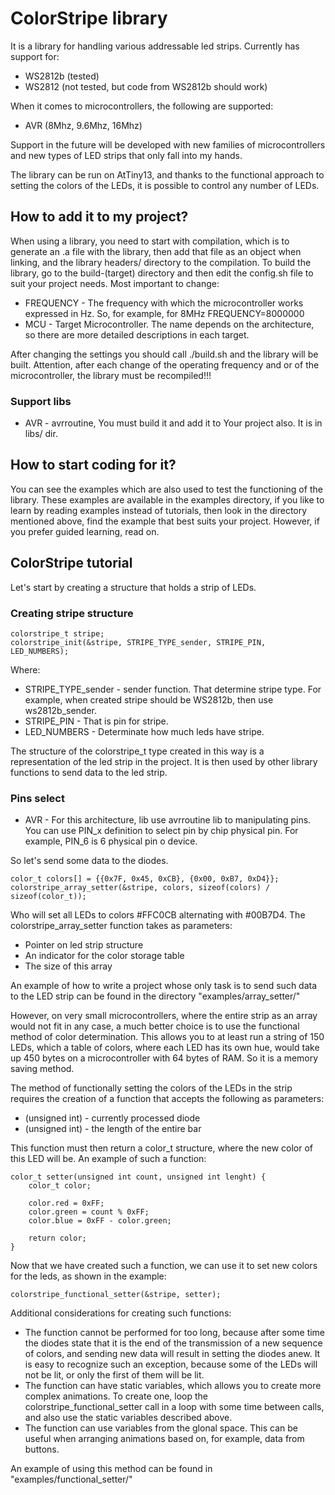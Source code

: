 # ColorStripe library

It is a library for handling various addressable led strips. Currently has
support for:
 * WS2812b (tested)
 * WS2812 (not tested, but code from WS2812b should work)

When it comes to microcontrollers, the following are supported:
 * AVR (8Mhz, 9.6Mhz, 16Mhz)

Support in the future will be developed with new families of microcontrollers 
and new types of LED strips that only fall into my hands.

The library can be run on AtTiny13, and thanks to the functional approach to 
setting the colors of the LEDs, it is possible to control any number of LEDs.


## How to add it to my project?

When using a library, you need to start with compilation, which is to generate 
an .a file with the library, then add that file as an object when linking, 
and the library headers/ directory to the compilation. To build the library, go 
to the build-(target) directory and then edit the config.sh file to suit your 
project needs. Most important to change:
 * FREQUENCY - The frequency with which the microcontroller works expressed 
   in Hz. So, for example, for 8MHz FREQUENCY=8000000
 * MCU - Target Microcontroller. The name depends on the architecture, so 
   there are more detailed descriptions in each target.

After changing the settings you should call ./build.sh and the library will be 
built. Attention, after each change of the operating frequency and or of the 
microcontroller, the library must be recompiled!!!

### Support libs
 * AVR - avrroutine, You must build it and add it to Your project also. It is in
         libs/ dir.

## How to start coding for it?

You can see the examples which are also used to test the functioning of the 
library. These examples are available in the examples directory, if you like 
to learn by reading examples instead of tutorials, then look in the directory 
mentioned above, find the example that best suits your project. However, if 
you prefer guided learning, read on.


## ColorStripe tutorial

Let's start by creating a structure that holds a strip of LEDs.


### Creating stripe structure

```
colorstripe_t stripe;
colorstripe_init(&stripe, STRIPE_TYPE_sender, STRIPE_PIN, LED_NUMBERS);
```

Where:
 * STRIPE_TYPE_sender - sender function. That determine stripe type. For 
   example, when created stripe should be WS2812b, then use ws2812b_sender.
 * STRIPE_PIN - That is pin for stripe.
 * LED_NUMBERS - Determinate how much leds have stripe.

The structure of the colorstripe_t type created in this way is a representation 
of the led strip in the project. It is then used by other library functions to 
send data to the led strip.

### Pins select
 * AVR - For this architecture, lib use avrroutine lib to manipulating pins. 
         You can use PIN_x definition to select pin by chip physical pin. For
         example, PIN_6 is 6 physical pin o device.

So let's send some data to the diodes.

```
color_t colors[] = {{0x7F, 0x45, 0xCB}, {0x00, 0xB7, 0xD4}};
colorstripe_array_setter(&stripe, colors, sizeof(colors) / sizeof(color_t));
```

Who will set all LEDs to colors #FFC0CB alternating with #00B7D4. The 
colorstripe_array_setter function takes as parameters:
 * Pointer on led strip structure
 * An indicator for the color storage table
 * The size of this array

An example of how to write a project whose only task is to send such data 
to the LED strip can be found in the directory "examples/array_setter/"

However, on very small microcontrollers, where the entire strip as an array 
would not fit in any case, a much better choice is to use the functional 
method of color determination. This allows you to at least run a string 
of 150 LEDs, which a table of colors, where each LED has its own hue, 
would take up 450 bytes on a microcontroller with 64 bytes of RAM. So it 
is a memory saving method.

The method of functionally setting the colors of the LEDs in the strip 
requires the creation of a function that accepts the following as 
parameters:
 * (unsigned int) - currently processed diode
 * (unsigned int) - the length of the entire bar

This function must then return a color_t structure, where the new color 
of this LED will be. An example of such a function:

```
color_t setter(unsigned int count, unsigned int lenght) {
    color_t color;

    color.red = 0xFF;
    color.green = count % 0xFF;
    color.blue = 0xFF - color.green;

    return color;
}
```

Now that we have created such a function, we can use it to set new colors 
for the leds, as shown in the example:

```
colorstripe_functional_setter(&stripe, setter);
```

Additional considerations for creating such functions:
 * The function cannot be performed for too long, because after some time 
   the diodes state that it is the end of the transmission of a new sequence 
   of colors, and sending new data will result in setting the diodes anew. 
   It is easy to recognize such an exception, because some of the LEDs will 
   not be lit, or only the first of them will be lit.
 * The function can have static variables, which allows you to create more 
   complex animations. To create one, loop the colorstripe_functional_setter 
   call in a loop with some time between calls, and also use the static 
   variables described above.
 * The function can use variables from the glonal space. This can be useful 
   when arranging animations based on, for example, data from buttons.

An example of using this method can be found in "examples/functional_setter/"
